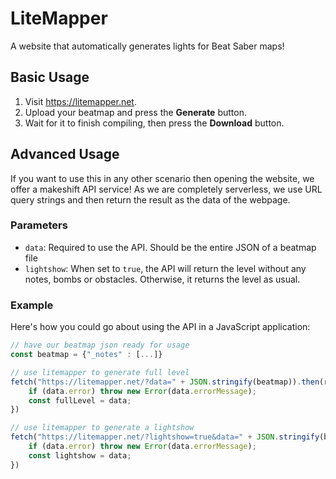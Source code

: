# LiteMapper
A website that automatically generates lights for Beat Saber maps!

## Basic Usage
1. Visit https://litemapper.net.
2. Upload your beatmap and press the **Generate** button.
3. Wait for it to finish compiling, then press the **Download** button.

## Advanced Usage
If you want to use this in any other scenario then opening the website, we offer a makeshift API service!
As we are completely serverless, we use URL query strings and then return the result as the data of the webpage.

### Parameters
- ``data``: Required to use the API. Should be the entire JSON of a beatmap file
- ``lightshow``: When set to ``true``, the API will return the level without any notes, bombs or obstacles. Otherwise, it returns the level as usual.

### Example
Here's how you could go about using the API in a JavaScript application:
```javascript
// have our beatmap json ready for usage
const beatmap = {"_notes" : [...]}

// use litemapper to generate full level
fetch("https://litemapper.net/?data=" + JSON.stringify(beatmap)).then(res => res.json()).then(data => {
    if (data.error) throw new Error(data.errorMessage);
    const fullLevel = data;
})

// use litemapper to generate a lightshow
fetch("https://litemapper.net/?lightshow=true&data=" + JSON.stringify(beatmap)).then(res => res.json()).then(data => {
    if (data.error) throw new Error(data.errorMessage);
    const lightshow = data;
})
```
